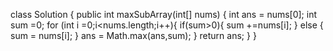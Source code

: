 class Solution {
    public int maxSubArray(int[] nums) {
        int ans = nums[0];
        int sum =0;
        for (int i =0;i<nums.length;i++){
            if(sum>0){
                sum +=nums[i];
            } else {
                sum = nums[i];
            }
            ans = Math.max(ans,sum);
        }
        return ans;
    }
}
